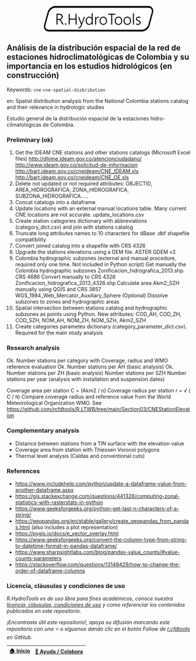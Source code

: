 <div align="center"><img alt="R.HydroTools" src="../../file/graph/R.HydroTools.svg" width="300px"></div>

## Análisis de la distribución espacial de la red de estaciones hidroclimatológicas de Colombia y su importancia en los estudios hidrológicos (en construcción)
Keywords: `cne` `cne-spatial-disbribution`
 
en: Spatial distribution analysis from the National Colombia stations catalog and their relevance in hydrologic studies

Estudio general de la distribución espacial de la estaciones hidro-climatológicas de Colombia. 


### Preliminary (ok)

1. Get the IDEAM CNE stations and other stations catalogs (Microsoft Excel files)
	http://dhime.ideam.gov.co/atencionciudadano/
	http://www.ideam.gov.co/solicitud-de-informacion
	http://bart.ideam.gov.co/cneideam/CNE_IDEAM.xls
	http://bart.ideam.gov.co/cneideam/CNE_OE.xls
2. Delete not updated or not required attributes: OBJECTID, AREA_HIDROGRAFICA, ZONA_HIDROGRAFICA, SUBZONA_HIDROGRAFICA.....
3. Concat catalogs into a dataframe
4. Update locations with an external manual locations table. Many current CNE locations are not accurate. update_locations.csv
5. Create station categories dictionary with abbreviations (category_dict.csv) and join with stations catalog
6. Truncate long attributes names to 10 characters for dBase .dbf shapefile compatibility
7. Convert joined catalog into a shapefile with CRS 4326
8. Upgrade the stations elevations using a DEM file. ASTER GDEM v3
9. Colombia hydrographic subzones (external and manual procedure, required only one time. Not included in Python script)
	Get manually the Colombia hydrographic subzones Zonificacion_hidrografica_2013.shp. CRS 4686
	Convert manually to CRS 4326 Zonificacion_hidrografica_2013_4326.shp
	Calculate area Akm2_SZH manually using QGIS and CRS 3857 WGS_1984_Web_Mercator_Auxiliary_Sphere
	(Optional) Dissolve subzones to zones and hydrographic areas
10. Spatial intersection between stations catalog and hydrographic subzones as points using Python. New attributes: COD_AH, COD_ZH, COD_SZH, NOM_AH, NOM_ZH, NOM_SZH, Akm2_SZH
11. Create categories parametes dictionary (category_parameter_dict.csv). Required for the main study analysis


### Research analysis

Ok. Number stations per category with Coverage, radius and WMO reference evaluation
Ok. Number stations per AH (basic analysis)
Ok. Number stations per ZH (basic analysis)
Number stations per SZH
Number stations per year (analysis with installation and suspension dates) 

Coverage area per station C = (Akm2 / n)
Coverage radius per station r = √ ( C / π)
Compare coverage radius and reference value from the World Meteorological Organization WMO. See https://github.com/rcfdtools/R.LTWB/tree/main/Section03/CNEStationElevation


### Complementary analysis
	
* Distance between stations from a TIN surface with the elevation value
* Coverage area from station with Thiessen Voronoi polygons
* Thermal level analysis (Caldas and conventional cuts)


### References

* https://www.includehelp.com/python/update-a-dataframe-value-from-another-dataframe.aspx
* https://gis.stackexchange.com/questions/441326/computing-zonal-statistics-with-rasterstats-in-python
* https://www.geeksforgeeks.org/python-get-last-n-characters-of-a-string/
* https://geopandas.org/en/stable/gallery/create_geopandas_from_pandas.html (also includes a plot representation)
* https://pygis.io/docs/e_vector_overlay.html
* https://www.geeksforgeeks.org/convert-the-column-type-from-string-to-datetime-format-in-pandas-dataframe/
* https://www.sharpsightlabs.com/blog/pandas-value_counts/#value-counts-parameters
* https://stackoverflow.com/questions/13148429/how-to-change-the-order-of-dataframe-columns


### Licencia, cláusulas y condiciones de uso

_R.HydroTools es de uso libre para fines académicos, conoce nuestra [licencia, cláusulas, condiciones de uso](../../LICENSE.md) y como referenciar los contenidos publicados en este repositorio._

_¡Encontraste útil este repositorio!, apoya su difusión marcando este repositorio con una ⭐ o síguenos dando clic en el botón Follow de [r.cfdtools](https://github.com/rcfdtools) en GitHub._

| [:house: Inicio](../../README.md)  | [:beginner: Ayuda / Colabora](https://github.com/rcfdtools/R.HydroTools/discussions/xxx) |
|------------------------------------|------------------------------------------------------------------------------------------|